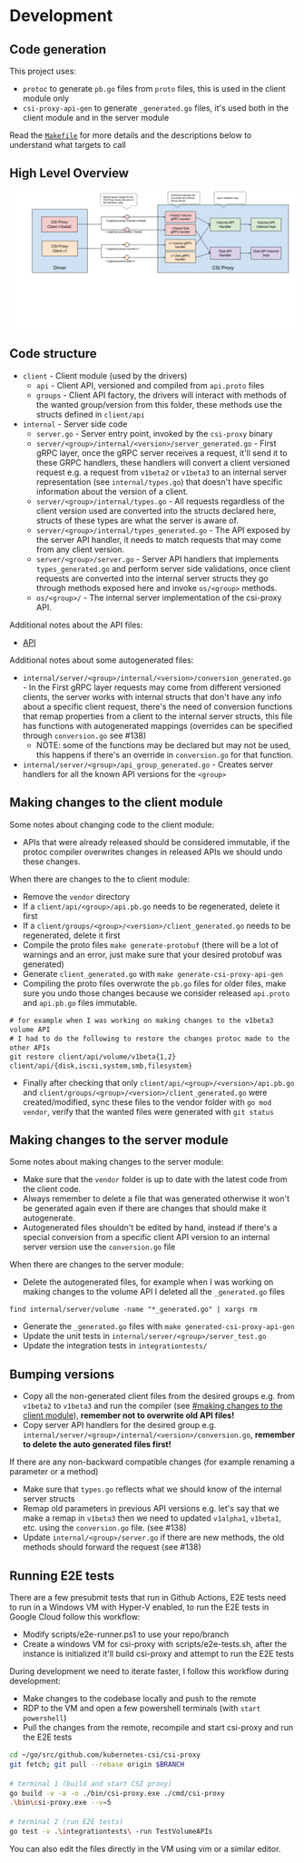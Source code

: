 # Development

## Code generation

This project uses:

- `protoc` to generate `pb.go` files from `proto` files, this is used in the client module only
- `csi-proxy-api-gen` to generate `_generated.go` files, it's used both in the client module and in the server module

Read the [`Makefile`](./Makefile) for more details and the descriptions below to understand what targets to call

## High Level Overview

![CSI Proxy](./CSI-Proxy.png)

## Code structure

- `client` - Client module (used by the drivers)
  - `api` - Client API, versioned and compiled from `api.proto` files
  - `groups` - Client API factory, the drivers will interact with methods of the wanted group/version from this folder, these methods use the structs defined in `client/api`
- `internal` - Server side code
  - `server.go` - Server entry point, invoked by the `csi-proxy` binary
  - `server/<group>/internal/<version>/server_generated.go` - First gRPC layer, once the gRPC server receives a request, it'll send it to these GRPC handlers, these handlers will convert a client versioned request e.g. a request from `v1beta2` or `v1beta3` to an internal server representation (see `internal/types.go`) that doesn't have specific information about the version of a client.
  - `server/<group>/internal/types.go` - All requests regardless of the client version used are converted into the structs declared here, structs of these types are what the server is aware of.
  - `server/<group>/internal/types_generated.go` - The API exposed by the server API handler, it needs to match requests that may come from any client version.
  - `server/<group>/server.go` - Server API handlers that implements `types_generated.go` and perform server side validations, once client requests are converted into the internal server structs they go through methods exposed here and invoke `os/<group>` methods.
  - `os/<group>/` - The internal server implementation of the csi-proxy API.

Additional notes about the API files:

- [API](./API.md)

Additional notes about some autogenerated files:

- `internal/server/<group>/internal/<version>/conversion_generated.go` - In the First gRPC layer requests may come from different versioned clients, the server works with internal structs that don't have any info about a specific client request, there's the need of conversion functions that remap properties from a client to the internal server structs, this file has functions with autogenerated mappings (overrides can be specified through `conversion.go` see #138)
  - NOTE: some of the functions may be declared but may not be used, this happens if there's an override in `conversion.go` for that function.
- `internal/server/<group>/api_group_generated.go` - Creates server handlers for all the known API versions for the `<group>`

## Making changes to the client module

Some notes about changing code to the client module:

- APIs that were already released should be considered immutable, if the protoc compiler overwrites changes in released APIs we should undo these changes.

When there are changes to the to client module:

- Remove the `vendor` directory
- If a `client/api/<group>/api.pb.go` needs to be regenerated, delete it first
- If a `client/groups/<group>/<version>/client_generated.go` needs to be regenerated, delete it first
- Compile the proto files `make generate-protobuf` (there will be a lot of warnings and an error, just make sure that your desired protobuf was generated)
- Generate `client_generated.go` with `make generate-csi-proxy-api-gen`
- Compiling the proto files overwrote the `pb.go` files for older files, make sure you undo those changes because we consider released `api.proto` and `api.pb.go` files immutable.

```shell
# for example when I was working on making changes to the v1beta3 volume API
# I had to do the following to restore the changes protoc made to the other APIs
git restore client/api/volume/v1beta{1,2} client/api/{disk,iscsi,system,smb,filesystem}
```

- Finally after checking that only `client/api/<group>/<version>/api.pb.go` and `client/groups/<group>/<version>/client_generated.go` were created/modified, sync these files to the vendor folder with `go mod vendor`, verify that the wanted files were generated with `git status`

## Making changes to the server module

Some notes about making changes to the server module:

- Make sure that the `vendor` folder is up to date with the latest code from the client code.
- Always remember to delete a file that was generated otherwise it won't be generated again even if there
  are changes that should make it autogenerate.
- Autogenerated files shouldn't be edited by hand, instead if there's a special conversion from a specific
  client API version to an internal server version use the `conversion.go` file

When there are changes to the server module:

- Delete the autogenerated files, for example when I was working on
  making changes to the volume API I deleted all the `_generated.go` files

```shell
find internal/server/volume -name "*_generated.go" | xargs rm
```

- Generate the `_generated.go` files with `make generated-csi-proxy-api-gen`
- Update the unit tests in `internal/server/<group>/server_test.go`
- Update the integration tests in `integrationtests/`

## Bumping versions

- Copy all the non-generated client files from the desired groups e.g. from `v1beta2` to `v1beta3` and run the compiler
  (see [#making changes to the client module](#making-changes-to-the-client-module)), **remember not to overwrite old API files!**
- Copy server API handlers for the desired group e.g. `internal/server/<group>/internal/<version>/conversion.go`, **remember to delete the auto generated files first!**

If there are any non-backward compatible changes (for example renaming a parameter or a method)

- Make sure that `types.go` reflects what we should know of the internal server structs
- Remap old parameters in previous API versions e.g. let's say that we make a remap in `v1beta3` then we need to updated `v1alpha1`, `v1beta1`, etc. using the `conversion.go` file. (see #138)
- Update `internal/<group>/server.go` if there are new methods, the old methods should forward the request (see #138)

## Running E2E tests

There are a few presubmit tests that run in Github Actions, E2E tests need to run in a Windows VM with Hyper-V enabled, to run the E2E tests in Google Cloud follow this workflow:

- Modify scripts/e2e-runner.ps1 to use your repo/branch
- Create a windows VM for csi-proxy with scripts/e2e-tests.sh, after the instance is initialized it'll build csi-proxy and attempt to run the E2E tests

During development we need to iterate faster, I follow this workflow during development:

- Make changes to the codebase locally and push to the remote
- RDP to the VM and open a few powershell terminals (with `start powershell`)
- Pull the changes from the remote, recompile and start csi-proxy and run the E2E tests

```bash
cd ~/go/src/github.com/kubernetes-csi/csi-proxy
git fetch; git pull --rebase origin $BRANCH

# terminal 1 (build and start CSI proxy)
go build -v -a -o ./bin/csi-proxy.exe ./cmd/csi-proxy
.\bin\csi-proxy.exe --v=5

# terminal 2 (run E2E tests)
go test -v .\integrationtests\ -run TestVolumeAPIs
```

You can also edit the files directly in the VM using vim or a similar editor.
